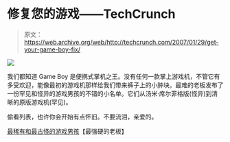 # 修复您的游戏——TechCrunch

> 原文：<https://web.archive.org/web/http://techcrunch.com/2007/01/29/get-your-game-boy-fix/>

![](img/ed7dbfbe825181d5dfb9cde19cf83444.png)

我们都知道 Game Boy 是便携式掌机之王。没有任何一款掌上游戏机，不管它有多受欢迎，能像最初的游戏机那样给我们带来裤子上的小肿块。最难的老板发布了一份罕见和怪异的游戏男孩的不错的小名单。它们从汤米·席尔菲格版(怪异)到清晰的原版游戏机(罕见)。

偷看列表，也许你会开始有点怀旧。不要流泪，亲爱的。

[最稀有和最古怪的游戏男孩](https://web.archive.org/web/20201125140246/http://www.hardestboss.com/the-rarest-and-weirdest-game-boys)【最强硬的老板】